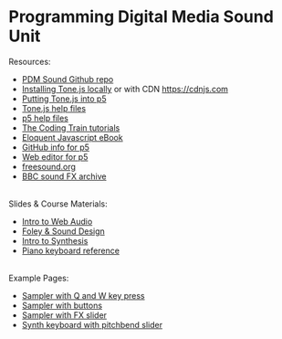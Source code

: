 # Programming Digital Media Sound Unit

Resources:
- <a href = "https://github.com/edemastes/pdm-sound"> PDM Sound Github repo</a>
- <a href = "https://tonejs.github.io/">Installing Tone.js locally</a> or with CDN <a href = "https://cdnjs.com/">https://cdnjs.com</a>
- <a href = "https://pdm.lsupathways.org/3_audio/">Putting Tone.js into p5</a> 
- <a href = "https://github.com/Tonejs">Tone.js help files </a>
- <a href = "https://p5js.org/reference/"> p5 help files <a>
- <a href = "https://www.youtube.com/@TheCodingTrain"> The Coding Train tutorials </a>
- <a href = "https://eloquentjavascript.net/"> Eloquent Javascript eBook </a>
- <a href = "https://github.com/processing">GitHub info for p5</a> 
- <a href = "https://editor.p5js.org/">Web editor for p5</a>
- <a href = "https://freesound.org/"> freesound.org </a>
- <a href = "https://sound-effects.bbcrewind.co.uk/?authuser=0"> BBC sound FX archive </a>
<br><br>

Slides & Course Materials:
- <a href = "https://edemastes.github.io/pdm-sound/web-audio-intro.pdf"> Intro to Web Audio </a>
- <a href = "https://edemastes.github.io/pdm-sound/foley-sound-design.pdf"> Foley & Sound Design </a>
- <a href = "https://edemastes.github.io/pdm-sound/synthesis.pdf"> Intro to Synthesis </a>
- <a href = "https://edemastes.github.io/pdm-sound/piano-keys.jpg"> Piano keyboard reference </a> <br><br>

Example Pages:
- <a href = "https://edemastes.github.io/pdm-sound/sampler-keypressed/"> Sampler with Q and W key press</a>
- <a href = "https://edemastes.github.io/pdm-sound/sampler-buttons/"> Sampler with buttons </a>
- <a href = "https://edemastes.github.io/pdm-sound/sampler-slider/"> Sampler with FX slider </a>
- <a href = "https://edemastes.github.io/pdm-sound/synth-slider/"> Synth keyboard with pitchbend slider </a>
